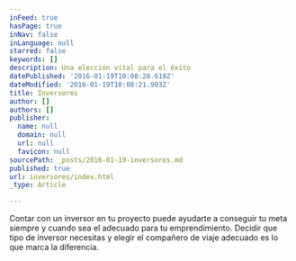```yaml
---
inFeed: true
hasPage: true
inNav: false
inLanguage: null
starred: false
keywords: []
description: Una elección vital para el éxito
datePublished: '2016-01-19T10:08:28.618Z'
dateModified: '2016-01-19T10:08:21.903Z'
title: Inversores
author: []
authors: []
publisher:
  name: null
  domain: null
  url: null
  favicon: null
sourcePath: _posts/2016-01-19-inversores.md
published: true
url: inversores/index.html
_type: Article

---
```

Contar con un inversor en tu proyecto puede ayudarte a conseguir tu meta siempre y cuando sea el adecuado para tu emprendimiento. Decidir que tipo de inversor necesitas y elegir el compañero de viaje adecuado es lo que marca la diferencia.